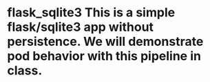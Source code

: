 # flask_sqlite3  This is a simple flask/sqlite3 app without persistence.  We will demonstrate pod behavior with this pipeline in class.
